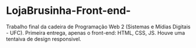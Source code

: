 # LojaBrusinha-Front-end-
Trabalho final da cadeira de Programação Web 2 (Sistemas e Mídias Digitais - UFC). Primeira entrega, apenas o front-end: HTML, CSS, JS. Houve uma tentaiva de design responsivel.

